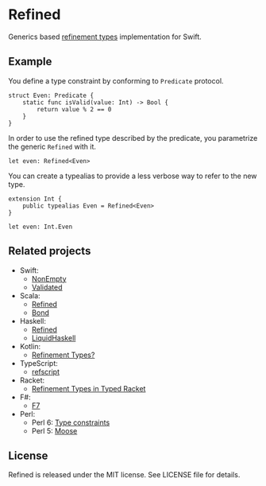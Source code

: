 # Refined

Generics based [refinement types](https://en.wikipedia.org/wiki/Refinement_type) implementation for Swift.

## Example

You define a type constraint by conforming to `Predicate` protocol.

```
struct Even: Predicate {
    static func isValid(value: Int) -> Bool {
        return value % 2 == 0
    }
}
```

In order to use the refined type described by the predicate, you parametrize the generic `Refined` with it.

```
let even: Refined<Even>
```

You can create a typealias to provide a less verbose way to refer to the new type.

```
extension Int {
    public typealias Even = Refined<Even>
}

let even: Int.Even

```

## Related projects

- Swift:
    - [NonEmpty](https://github.com/pointfreeco/swift-nonempty)
    - [Validated](https://github.com/Ben-G/Validated)
- Scala:
    - [Refined](https://github.com/fthomas/refined)
    - [Bond](https://github.com/fwbrasil/bond)
- Haskell:
    - [Refined](https://github.com/nikita-volkov/refined)
    - [LiquidHaskell](https://github.com/ucsd-progsys/liquidhaskell)
- Kotlin:
    - [Refinement Types?](https://discuss.kotlinlang.org/t/refinement-types/9753)
- TypeScript:
    - [refscript](https://github.com/UCSD-PL/refscript)
- Racket:
    - [Refinement Types in Typed Racket](http://blog.racket-lang.org/2017/11/adding-refinement-types.html)
- F#:
    - [F7](https://www.microsoft.com/en-us/research/project/f7-refinement-types-for-f/?from=http%3A%2F%2Fresearch.microsoft.com%2Fen-us%2Fprojects%2Ff7%2F)
- Perl:
    - Perl 6: [Type constraints](https://docs.perl6.org/type/Signature#Type_constraints)
    - Perl 5: [Moose](https://github.com/moose/Moose)

## License

Refined is released under the MIT license. See LICENSE file for details.
